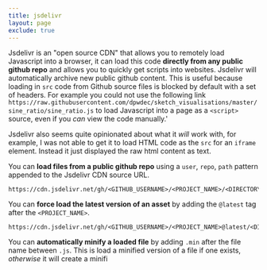 ```yaml
---
title: jsdelivr
layout: page
exclude: true
---
```


Jsdelivr is an "open source CDN" that allows you to remotely load Javascript into a browser, it can load this code **directly from any public github repo** and allows you to quickly get scripts into websites. Jsdelivr will automatically archive new public github content. This is useful because loading in `src` code from Github source files is blocked by default with a set of headers. For example you could not use the following link `https://raw.githubusercontent.com/dpwdec/sketch_visualisations/master/sine_ratio/sine_ratio.js` to load Javascript into a page as a `<script>` source, even if you *can* view the code manually.'

Jsdelivr also seems quite opinionated about what it *will* work with, for example, I was not able to get it to load HTML code as the `src` for an `iframe` element. Instead it just displayed the raw html content as text.

You can **load files from a public github repo** using a `user`, `repo`, `path` pattern appended to the Jsdelivr CDN source URL.
```
https://cdn.jsdelivr.net/gh/<GITHUB_USERNAME>/<PROJECT_NAME>/<DIRECTORY_PATH>/<FILE_NAME>.js
```

You can **force load the latest version of an asset** by adding the `@latest` tag after the `<PROJECT_NAME>`.
```
https://cdn.jsdelivr.net/gh/<GITHUB_USERNAME>/<PROJECT_NAME>@latest/<DIRECTORY_PATH>/<FILE_NAME>.js
```

You can **automatically minify a loaded file** by adding `.min` after the file name between `.js`. This is load a minified version of a file if one exists, *otherwise* it will create a minifi


<!--stackedit_data:
eyJoaXN0b3J5IjpbLTk3OTU3NDM0MSwtMjI3NTkwNTAxXX0=
-->